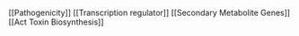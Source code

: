 [[Pathogenicity]]
[[Transcription regulator]]
[[Secondary Metabolite Genes]]
[[Act Toxin Biosynthesis]]
